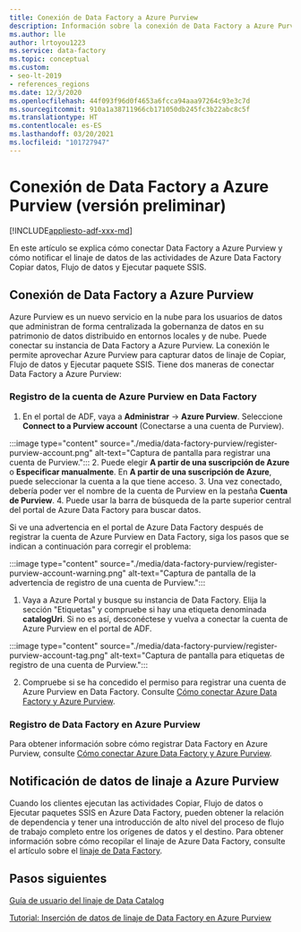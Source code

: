 ```yaml
---
title: Conexión de Data Factory a Azure Purview
description: Información sobre la conexión de Data Factory a Azure Purview
ms.author: lle
author: lrtoyou1223
ms.service: data-factory
ms.topic: conceptual
ms.custom:
- seo-lt-2019
- references_regions
ms.date: 12/3/2020
ms.openlocfilehash: 44f093f96d0f4653a6fcca94aaa97264c93e3c7d
ms.sourcegitcommit: 910a1a38711966cb171050db245fc3b22abc8c5f
ms.translationtype: HT
ms.contentlocale: es-ES
ms.lasthandoff: 03/20/2021
ms.locfileid: "101727947"
---
```

# <a name="connect-data-factory-to-azure-purview-preview"></a>Conexión de Data Factory a Azure Purview (versión preliminar)
[!INCLUDE[appliesto-adf-xxx-md](includes/appliesto-adf-xxx-md.md)]

En este artículo se explica cómo conectar Data Factory a Azure Purview y cómo notificar el linaje de datos de las actividades de Azure Data Factory Copiar datos, Flujo de datos y Ejecutar paquete SSIS.


## <a name="connect-data-factory-to-azure-purview"></a>Conexión de Data Factory a Azure Purview
Azure Purview es un nuevo servicio en la nube para los usuarios de datos que administran de forma centralizada la gobernanza de datos en su patrimonio de datos distribuido en entornos locales y de nube. Puede conectar su instancia de Data Factory a Azure Purview. La conexión le permite aprovechar Azure Purview para capturar datos de linaje de Copiar, Flujo de datos y Ejecutar paquete SSIS. Tiene dos maneras de conectar Data Factory a Azure Purview:
### <a name="register-azure-purview-account-to-data-factory"></a>Registro de la cuenta de Azure Purview en Data Factory
1. En el portal de ADF, vaya a **Administrar** -> **Azure Purview**. Seleccione **Connect to a Purview account** (Conectarse a una cuenta de Purview). 

:::image type="content" source="./media/data-factory-purview/register-purview-account.png" alt-text="Captura de pantalla para registrar una cuenta de Purview.":::
2. Puede elegir **A partir de una suscripción de Azure** o **Especificar manualmente**. En **A partir de una suscripción de Azure**, puede seleccionar la cuenta a la que tiene acceso. 
3. Una vez conectado, debería poder ver el nombre de la cuenta de Purview en la pestaña **Cuenta de Purview**. 
4. Puede usar la barra de búsqueda de la parte superior central del portal de Azure Data Factory para buscar datos. 

Si ve una advertencia en el portal de Azure Data Factory después de registrar la cuenta de Azure Purview en Data Factory, siga los pasos que se indican a continuación para corregir el problema:

:::image type="content" source="./media/data-factory-purview/register-purview-account-warning.png" alt-text="Captura de pantalla de la advertencia de registro de una cuenta de Purview.":::

1. Vaya a Azure Portal y busque su instancia de Data Factory. Elija la sección "Etiquetas" y compruebe si hay una etiqueta denominada **catalogUri**. Si no es así, desconéctese y vuelva a conectar la cuenta de Azure Purview en el portal de ADF.

:::image type="content" source="./media/data-factory-purview/register-purview-account-tag.png" alt-text="Captura de pantalla para etiquetas de registro de una cuenta de Purview.":::

2. Compruebe si se ha concedido el permiso para registrar una cuenta de Azure Purview en Data Factory. Consulte [Cómo conectar Azure Data Factory y Azure Purview](../purview/how-to-link-azure-data-factory.md#create-new-data-factory-connection).

### <a name="register-data-factory-in-azure-purview"></a>Registro de Data Factory en Azure Purview
Para obtener información sobre cómo registrar Data Factory en Azure Purview, consulte [Cómo conectar Azure Data Factory y Azure Purview](../purview/how-to-link-azure-data-factory.md). 

## <a name="report-lineage-data-to-azure-purview"></a>Notificación de datos de linaje a Azure Purview
Cuando los clientes ejecutan las actividades Copiar, Flujo de datos o Ejecutar paquetes SSIS en Azure Data Factory, pueden obtener la relación de dependencia y tener una introducción de alto nivel del proceso de flujo de trabajo completo entre los orígenes de datos y el destino.
Para obtener información sobre cómo recopilar el linaje de Azure Data Factory, consulte el artículo sobre el [linaje de Data Factory](../purview/how-to-link-azure-data-factory.md#supported-azure-data-factory-activities).

## <a name="next-steps"></a>Pasos siguientes
[Guía de usuario del linaje de Data Catalog](../purview/catalog-lineage-user-guide.md)

[Tutorial: Inserción de datos de linaje de Data Factory en Azure Purview](turorial-push-lineage-to-purview.md)